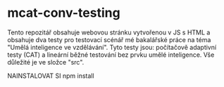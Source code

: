 # mcat-conv-testing
Tento repozitář obsahuje webovou stránku vytvořenou v JS s HTML a obsahuje dva testy pro testovací scénář mé bakalářské práce na téma "Umělá inteligence ve vzdělávání". Tyto testy jsou: počítačově adaptivní testy (CAT) a lineární běžné testování bez prvku umělé inteligence.
Vše důležité je ve složce "src".

NAINSTALOVAT SI npm install
